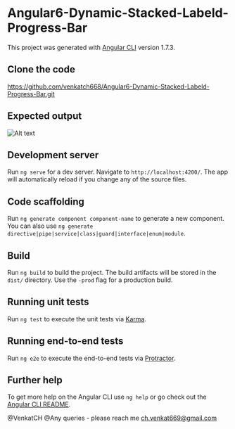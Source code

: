
# Angular6-Dynamic-Stacked-Labeld-Progress-Bar

This project was generated with [Angular CLI](https://github.com/angular/angular-cli) version 1.7.3.

## Clone the code

https://github.com/venkatch668/Angular6-Dynamic-Stacked-Labeld-Progress-Bar.git

## Expected output 

![Alt text](https://github.com/venkatch668/Angular6-Dynamic-Stacked-Labeld-Progress-Bar/blob/master/screenshot1.JPG?raw=true  "screenshot")



## Development server

Run `ng serve` for a dev server. Navigate to `http://localhost:4200/`. The app will automatically reload if you change any of the source files.

## Code scaffolding

Run `ng generate component component-name` to generate a new component. You can also use `ng generate directive|pipe|service|class|guard|interface|enum|module`.

## Build

Run `ng build` to build the project. The build artifacts will be stored in the `dist/` directory. Use the `-prod` flag for a production build.

## Running unit tests



Run `ng test` to execute the unit tests via [Karma](https://karma-runner.github.io).

## Running end-to-end tests

Run `ng e2e` to execute the end-to-end tests via [Protractor](http://www.protractortest.org/).

## Further help

To get more help on the Angular CLI use `ng help` or go check out the [Angular CLI README](https://github.com/angular/angular-cli/blob/master/README.md).


@VenkatCH
@Any queries - please reach me ch.venkat669@gmail.com